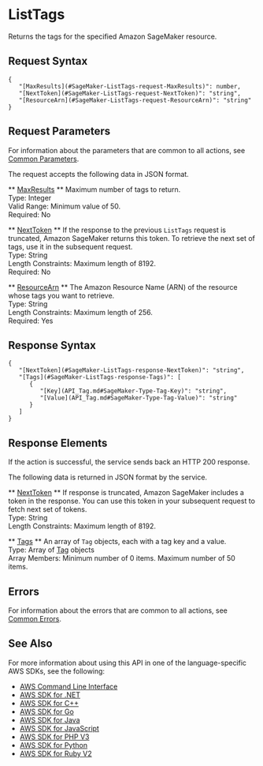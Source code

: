 # ListTags<a name="API_ListTags"></a>

Returns the tags for the specified Amazon SageMaker resource\.

## Request Syntax<a name="API_ListTags_RequestSyntax"></a>

```
{
   "[MaxResults](#SageMaker-ListTags-request-MaxResults)": number,
   "[NextToken](#SageMaker-ListTags-request-NextToken)": "string",
   "[ResourceArn](#SageMaker-ListTags-request-ResourceArn)": "string"
}
```

## Request Parameters<a name="API_ListTags_RequestParameters"></a>

For information about the parameters that are common to all actions, see [Common Parameters](CommonParameters.md)\.

The request accepts the following data in JSON format\.

 ** [MaxResults](#API_ListTags_RequestSyntax) **   <a name="SageMaker-ListTags-request-MaxResults"></a>
Maximum number of tags to return\.  
Type: Integer  
Valid Range: Minimum value of 50\.  
Required: No

 ** [NextToken](#API_ListTags_RequestSyntax) **   <a name="SageMaker-ListTags-request-NextToken"></a>
 If the response to the previous `ListTags` request is truncated, Amazon SageMaker returns this token\. To retrieve the next set of tags, use it in the subsequent request\.   
Type: String  
Length Constraints: Maximum length of 8192\.  
Required: No

 ** [ResourceArn](#API_ListTags_RequestSyntax) **   <a name="SageMaker-ListTags-request-ResourceArn"></a>
The Amazon Resource Name \(ARN\) of the resource whose tags you want to retrieve\.  
Type: String  
Length Constraints: Maximum length of 256\.  
Required: Yes

## Response Syntax<a name="API_ListTags_ResponseSyntax"></a>

```
{
   "[NextToken](#SageMaker-ListTags-response-NextToken)": "string",
   "[Tags](#SageMaker-ListTags-response-Tags)": [ 
      { 
         "[Key](API_Tag.md#SageMaker-Type-Tag-Key)": "string",
         "[Value](API_Tag.md#SageMaker-Type-Tag-Value)": "string"
      }
   ]
}
```

## Response Elements<a name="API_ListTags_ResponseElements"></a>

If the action is successful, the service sends back an HTTP 200 response\.

The following data is returned in JSON format by the service\.

 ** [NextToken](#API_ListTags_ResponseSyntax) **   <a name="SageMaker-ListTags-response-NextToken"></a>
 If response is truncated, Amazon SageMaker includes a token in the response\. You can use this token in your subsequent request to fetch next set of tokens\.   
Type: String  
Length Constraints: Maximum length of 8192\.

 ** [Tags](#API_ListTags_ResponseSyntax) **   <a name="SageMaker-ListTags-response-Tags"></a>
An array of `Tag` objects, each with a tag key and a value\.  
Type: Array of [Tag](API_Tag.md) objects  
Array Members: Minimum number of 0 items\. Maximum number of 50 items\.

## Errors<a name="API_ListTags_Errors"></a>

For information about the errors that are common to all actions, see [Common Errors](CommonErrors.md)\.

## See Also<a name="API_ListTags_SeeAlso"></a>

For more information about using this API in one of the language\-specific AWS SDKs, see the following:
+  [AWS Command Line Interface](http://docs.aws.amazon.com/goto/aws-cli/sagemaker-2017-07-24/ListTags) 
+  [AWS SDK for \.NET](http://docs.aws.amazon.com/goto/DotNetSDKV3/sagemaker-2017-07-24/ListTags) 
+  [AWS SDK for C\+\+](http://docs.aws.amazon.com/goto/SdkForCpp/sagemaker-2017-07-24/ListTags) 
+  [AWS SDK for Go](http://docs.aws.amazon.com/goto/SdkForGoV1/sagemaker-2017-07-24/ListTags) 
+  [AWS SDK for Java](http://docs.aws.amazon.com/goto/SdkForJava/sagemaker-2017-07-24/ListTags) 
+  [AWS SDK for JavaScript](http://docs.aws.amazon.com/goto/AWSJavaScriptSDK/sagemaker-2017-07-24/ListTags) 
+  [AWS SDK for PHP V3](http://docs.aws.amazon.com/goto/SdkForPHPV3/sagemaker-2017-07-24/ListTags) 
+  [AWS SDK for Python](http://docs.aws.amazon.com/goto/boto3/sagemaker-2017-07-24/ListTags) 
+  [AWS SDK for Ruby V2](http://docs.aws.amazon.com/goto/SdkForRubyV2/sagemaker-2017-07-24/ListTags) 